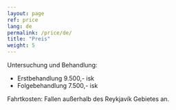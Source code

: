 ```yaml
---
layout: page
ref: price
lang: de
permalink: /price/de/
title: "Preis"
weight: 5
---
```


Untersuchung und Behandlung:  
- Erstbehandlung 9.500,- isk
- Folgebehandlung 7.500,- isk
                              
Fahrtkosten: Fallen außerhalb des Reykjavík Gebietes an.
